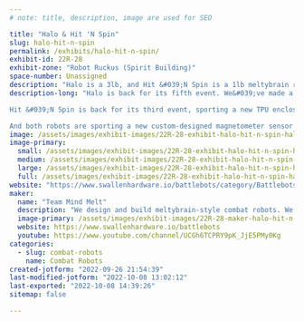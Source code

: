 ```yaml
---
# note: title, description, image are used for SEO

title: "Halo & Hit 'N Spin"
slug: halo-hit-n-spin
permalink: /exhibits/halo-hit-n-spin/
exhibit-id: 22R-28
exhibit-zone: "Robot Ruckus (Spirit Building)"
space-number: Unassigned
description: "Halo is a 3lb, and Hit &#039;N Spin is a 1lb meltybrain robot."
description-long: "Halo is back for its fifth event. We&#039;ve made a number of mechanical improvements, including custom hub motor wheels and shatter-proof TPU enclosures. This time it wont explode for sure!

Hit &#039;N Spin is back for its third event, sporting a new TPU enclosure. A new traction control algorithm should reduce the traction issues seen last year.

And both robots are sporting a new custom-designed magnetometer sensor. This serves as an all-in-one heading sensor that should prove more reliable than any meltybrain fielded before."
image: /assets/images/exhibit-images/22R-28-exhibit-halo-hit-n-spin-halo-open-large.jpg
image-primary: 
  small: /assets/images/exhibit-images/22R-28-exhibit-halo-hit-n-spin-halo-open-small.jpg
  medium: /assets/images/exhibit-images/22R-28-exhibit-halo-hit-n-spin-halo-open-medium.jpg
  large: /assets/images/exhibit-images/22R-28-exhibit-halo-hit-n-spin-halo-open-large.jpg
  full: /assets/images/exhibit-images/22R-28-exhibit-halo-hit-n-spin-halo-open-full.jpg
website: "https://www.swallenhardware.io/battlebots/category/Battlebots"
maker: 
  name: "Team Mind Melt"
  description: "We design and build meltybrain-style combat robots. We custom design custom parts and electronics, striving to advance the state-of-the-art for this kind of robot."
  image-primary: /assets/images/exhibit-images/22R-28-maker-halo-hit-n-spin-mind-melt-final-medium.png
  website: https://www.swallenhardware.io/battlebots
  youtube: https://www.youtube.com/channel/UCGh6TCPRY9pK_JjE5PMy0Kg
categories: 
  - slug: combat-robots
    name: Combat Robots
created-jotform: "2022-09-26 21:54:39"
last-modified-jotform: "2022-10-08 13:02:12"
last-exported: "2022-10-08 14:39:26"
sitemap: false

---
```

